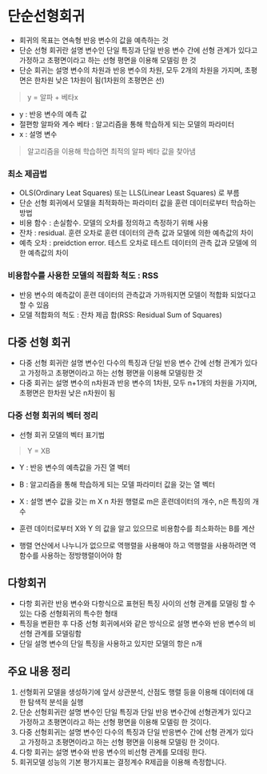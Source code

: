 # 단순선형회귀



- 회귀의 목표는 연속형 반응 변수의 값을 예측하는 것
- 단순 선형 회귀란 설명 변수인 단일 특징과 단일 반응 변수 간에 선형 관계가 있다고 가정하고 초평면이라고 하는 선형 평면을 이용해 모델링 한 것
- 단순 회귀는 설명 변수의 차원과 반응 변수의 차원, 모두 2개의 차원을 가지며, 초평면은 한차원 낮은 1차원이 됨(1차원의 초평면은 선)

> y = 알파 + 베타x



- y : 반응 변수의 예측 값
- 절편항 알파와 계수 베타 : 알고리즘을 통해 학습하게 되는 모델의 파라미터
- x : 설명 변수

> 알고리즘을 이용해 학습하면 최적의 알파 베타 값을 찾아냄



### 최소 제곱법

- OLS(Ordinary Leat Squares) 또는 LLS(Linear Least Squares) 로 부름
- 단순 선형 회귀에서 모델을 최적화하는 파라미터 값을 훈련 데이터로부터 학습하는 방법
- 비용 함수 : 손실함수. 모델의 오차를 정의하고 측정하기 위해 사용
- 잔차 : residual. 훈련 오차로 훈련 데이터의 관측 값과 모델에 의한 예측값의 차이
- 예측 오차 : preidction error. 테스트 오차로 테스트 데이터의 관측 값과 모델에 의한 예측값의 차이



### 비용함수를 사용한 모델의 적홥화 척도 : RSS

- 반응 변수의 예측값이 훈련 데이터의 관측값과 가까워지면 모델이 적합화 되었다고 할 수 있음
- 모델 적합화의 척도 : 잔차 제곱 합(RSS: Residual Sum of Squares)

## 다중 선형 회귀

- 다중 선형 회귀란 설명 변수인 다수의 특징과 단일 반응 변수 간에 선형 관계가 있다고 가정하고 초평면이라고 하는 선형 평면을 이용해 모델링한 것
- 다중 회귀는 설명 변수의 n차원과 반응 변수의 1차원, 모두 n+1개의 차원을 가지며, 초평면은 한차원 낮은 n차원이 됨

### 다중 선형 회귀의 벡터 정리

- 선형 회귀 모델의 벡터 표기법

> Y = XB

- Y : 반응 변수의 예측값을 가진 열 벡터
- B : 알고리즘을 통해 학습하게 되는 모델 파라미터 값을 갖는 열 벡터
- X : 설명 변수 값을 갖는 m X n 차원 행렬로 m은 훈련데이터의 개수, n은 특징의 개수



- 훈련 데이터로부터 X와 Y 의 값을 알고 있으므로 비용함수를 최소화하는 B를 계산
- 행렬 연산에서 나누니가 없으므로 역행렬을 사용해야 하고 역행렬을 사용하려면 역함수를 사용하는 정방행렬이어야 함
  

## 다항회귀

- 다항 회귀란 반응 변수와 다항식으로 표현된 특징 사이의 선형 관계를 모델링 할 수 있는 다중 선형회귀의 특수한 형태
- 특징을 변환한 후 다중 선형 회귀에서와 같은 방식으로 설명 변수와 반응 변수의 비선형 관계를 모델링함
- 단일 설명 변수의 단일 특징을 사용하고 있지만 모델의 항은 n개



## 주요 내용 정리

1. 선형회귀 모델을 생성하기에 앞서 상관분석, 산점도 행렬 등을 이용해 데이터에 대한 탐색적 분석을 실행
2. 단순 선형회귀란 설명 변수인 단일 특징과 단일 반응 변수간에 선형관계가 있다고 가정하고 초평면이라고 하는 선형 평면을 이용해 모델링 한 것이다.
3. 다중 선형회귀는 설명 변수인 다수의 특징과 단일 반응변수 간에 선형 관계가 있다고 가정하고 초평면이라고 하는 선형 평면을 이용해 모델링 한 것이다.
4. 다항 회귀는 설명 변수와 반응 변수의 비선형 관계를 모데링 한다.
5. 회귀모델 성능의 기본 평가지표는 결정계수 R제곱을 이용해 측정합니다.

